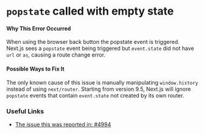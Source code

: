 # `popstate` called with empty state

#### Why This Error Occurred

When using the browser back button the popstate event is triggered. Next.js sees a
`popstate` event being triggered but `event.state` did not have `url` or `as`, causing a route change error.

#### Possible Ways to Fix It

The only known cause of this issue is manually manipulating `window.history` instead of using `next/router`. Starting from version 9.5, Next.js will ignore `popstate` events that contain `event.state` not created by its own router.

### Useful Links

- [The issue this was reported in: #4994](https://github.com/vercel/next.js/issues/4994)
